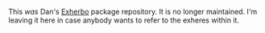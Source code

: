 This *was* Dan's [Exherbo](http://www.exherbo.org/) package repository. It is 
no longer maintained. I'm leaving it here in case anybody wants to refer to the 
exheres within it.
